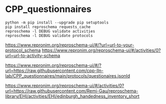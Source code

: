 # CPP_questionnaires


```
python -m pip install --upgrade pip setuptools
pip install reproschema requests_cache
reproschema -l DEBUG validate activities
reproschema -l DEBUG validate protocols
```

https://www.repronim.org/reproschema-ui/#/?url=url-to-your-protocol_schema
https://www.repronim.org/reproschema-ui/#/activities/0?url=url-to-activity-schema



https://www.repronim.org/reproschema-ui/#/?url=https://raw.githubusercontent.com/cpp-lln-lab/CPP_questionnaires/main/protocols/questionaires.jsonld

https://www.repronim.org/reproschema-ui/#/activities/0?url=https://raw.githubusercontent.com/Remi-Gau/reproschema-library/EHI/activities/EHI/edinburgh_handedness_inventory_short